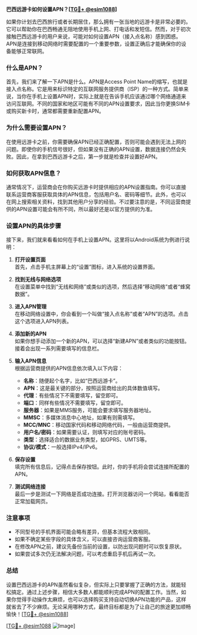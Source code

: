 **巴西远游卡如何设置APN？[[TG💪+ @esim1088](https://t.me/s/esim1088)]**

如果你计划去巴西旅行或者长期居住，那么拥有一张当地的远游卡是非常必要的。它可以帮助你在巴西畅通无阻地使用手机上网、打电话和发短信。然而，对于初次接触巴西远游卡的用户来说，可能对如何设置APN（接入点名称）感到困惑。APN是连接到移动网络时需要配置的一个重要参数，设置正确后才能确保你的设备能够正常联网。

### 什么是APN？

首先，我们来了解一下APN是什么。APN是Access Point Name的缩写，也就是接入点名称。它是用来标识特定的互联网服务提供商（ISP）的一种方式。简单来说，当你在手机上设置APN时，实际上就是在告诉手机应该通过哪个网络通道来访问互联网。不同的国家和地区可能有不同的APN设置要求，因此当你更换SIM卡或购买新卡时，通常都需要重新配置APN。

### 为什么需要设置APN？

在使用远游卡之前，你需要确保APN已经正确配置，否则可能会遇到无法上网的问题。即使你的手机信号很好，但如果没有正确的APN设置，数据连接仍然会失败。因此，在拿到巴西远游卡之后，第一步就是检查并设置好APN。

### 如何获取APN信息？

通常情况下，运营商会在你购买远游卡时提供相应的APN设置指南。你可以直接联系运营商客服获取具体的APN信息，包括用户名、密码等细节。此外，也可以在网上搜索相关资料，找到其他用户分享的经验。不过要注意的是，不同运营商提供的APN设置可能会有所不同，所以最好还是以官方提供的为准。

### 设置APN的具体步骤

接下来，我们就来看看如何在手机上设置APN。这里将以Android系统为例进行说明：

1. **打开设置页面**  
   首先，点击手机主屏幕上的“设置”图标，进入系统的设置界面。

2. **找到无线与网络选项**  
   在设置菜单中找到“无线和网络”或类似的选项，然后选择“移动网络”或者“蜂窝数据”。

3. **进入APN管理**  
   在移动网络设置中，你会看到一个叫做“接入点名称”或者“APN”的选项。点击这个选项进入APN列表。

4. **添加新的APN**  
   如果你想手动添加一个新的APN，可以选择“新建APN”或者类似的功能按钮。接着会出现一系列需要填写的信息栏。

5. **输入APN信息**  
   根据运营商提供的APN信息依次填入以下内容：
   - **名称**：随便起个名字，比如“巴西远游卡”。
   - **APN**：这是最关键的部分，按照运营商给出的具体数值填写。
   - **代理**：有些情况下不需要填写，留空即可。
   - **端口**：同样有些情况不需要填写，留空即可。
   - **服务器**：如果是MMS服务，可能会要求填写服务器地址。
   - **MMSC**：多媒体消息中心地址，如果有则需填写。
   - **MCC/MNC**：移动国家代码和移动网络代码，一般由运营商提供。
   - **用户名/密码**：如果需要认证，则填写对应的账号密码。
   - **类型**：选择适合的数据业务类型，如GPRS、UMTS等。
   - **协议/模式**：一般选择IPv4/IPv6。

6. **保存设置**  
   填完所有信息后，记得点击保存按钮。此时，你的手机将会尝试连接所配置的APN。

7. **测试网络连接**  
   最后一步是测试一下网络是否成功连接。打开浏览器访问一个网站，看看能否正常加载网页。

### 注意事项

- 不同型号的手机界面可能会略有差异，但基本流程大致相同。
- 如果不确定某些字段的具体含义，可以直接咨询运营商客服。
- 在修改APN之前，建议先备份当前的设置，以防出现问题时可以恢复原状。
- 如果尝试多次仍无法解决问题，可以考虑重启手机后再试一次。

### 总结

设置巴西远游卡的APN虽然看似复杂，但实际上只要掌握了正确的方法，就能轻松搞定。通过上述步骤，相信大多数人都能顺利完成APN的配置工作。当然，如果你觉得手动操作太麻烦，也可以选择购买支持自动切换APN功能的产品，这样就省去了不少麻烦。无论采用哪种方式，最终目标都是为了让自己的旅途更加顺畅愉快！[[TG💪+ @esim1088](https://t.me/s/esim1088)]

[[TG💪+ @esim1088](https://t.me/s/esim1088) ![Image](https://i.postimg.cc/4NQfJmqS/Snipaste-2025-05-13-00-14-12.png)]